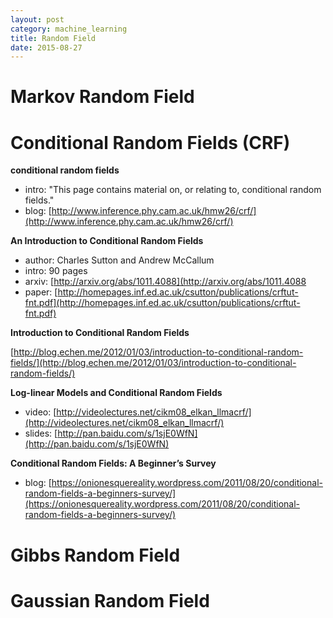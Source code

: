```yaml
---
layout: post
category: machine_learning
title: Random Field
date: 2015-08-27
---
```


# Markov Random Field

# Conditional Random Fields (CRF)

**conditional random fields**

- intro: "This page contains material on, or relating to, conditional random fields."
- blog: [http://www.inference.phy.cam.ac.uk/hmw26/crf/](http://www.inference.phy.cam.ac.uk/hmw26/crf/)

**An Introduction to Conditional Random Fields**

- author: Charles Sutton and Andrew McCallum
- intro: 90 pages
- arxiv: [http://arxiv.org/abs/1011.4088](http://arxiv.org/abs/1011.4088
- paper: [http://homepages.inf.ed.ac.uk/csutton/publications/crftut-fnt.pdf](http://homepages.inf.ed.ac.uk/csutton/publications/crftut-fnt.pdf)

**Introduction to Conditional Random Fields**

[http://blog.echen.me/2012/01/03/introduction-to-conditional-random-fields/](http://blog.echen.me/2012/01/03/introduction-to-conditional-random-fields/)

**Log-linear Models and Conditional Random Fields**

- video: [http://videolectures.net/cikm08_elkan_llmacrf/](http://videolectures.net/cikm08_elkan_llmacrf/)
- slides: [http://pan.baidu.com/s/1sjE0WfN](http://pan.baidu.com/s/1sjE0WfN)

**Conditional Random Fields: A Beginner’s Survey**

- blog: [https://onionesquereality.wordpress.com/2011/08/20/conditional-random-fields-a-beginners-survey/](https://onionesquereality.wordpress.com/2011/08/20/conditional-random-fields-a-beginners-survey/)

# Gibbs Random Field

# Gaussian Random Field